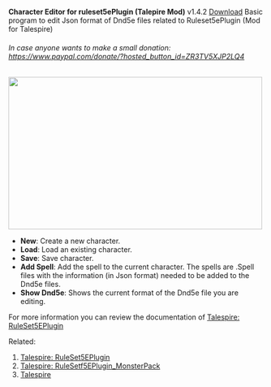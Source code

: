 **Character Editor for ruleset5ePlugin (Talepire Mod)**
v1.4.2 [Download](https://github.com/xerjiomg/Character-Editor-RuleSet5EPlugin-/releases/download/v1.4.2/Character.Editor.RuleSet5EPlugin.1.4.2.rar)
Basic program to edit Json format of Dnd5e files related to Ruleset5ePlugin (Mod for Talespire)
###### In case anyone wants to make a small donation: https://www.paypal.com/donate/?hosted_button_id=ZR3TV5XJP2LQ4

<img src="https://github.com/xerjiomg/Character-Editor-RuleSet5EPlugin-/releases/download/v1.1.1/Character.Editor.jpg" width="500" height="300">


- **New**: Create a new character.
- **Load**: Load an existing character.
- **Save**: Save character.
- **Add Spell**: Add the spell to the current character. The spells are .Spell files with the information (in Json format) needed to be added to the Dnd5e files.
- **Show Dnd5e**: Shows the current format of the Dnd5e file you are editing.


For more information you can review the documentation of [Talespire: RuleSet5EPlugin](https://talespire.thunderstore.io/package/LordAshes/RuleSet5EPlugin/)

Related:
1. [Talespire: RuleSet5EPlugin](https://talespire.thunderstore.io/package/LordAshes/RuleSet5EPlugin/)
2. [Talespire: RuleSetf5EPlugin_MonsterPack](https://talespire.thunderstore.io/package/XJ_Nekomancer/RuleSetf5EPlugin_MonsterPack/)
3. [Talespire](https://talespire.com/)
